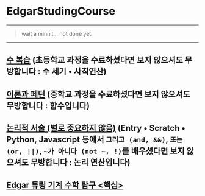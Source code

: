 # EdgarStudingCourse

---

> wait a minnit... not done yet.

---

## [수 복습](./Number.md) (초등학교 과정을 수료하셨다면 보지 않으셔도 무방합니다 : 수 세기 • 사칙연산)

## [이론과 페턴](./Pettern.md) (중학교 과정을 수료하셨다면 보지 않으셔도 무방합니다 : 함수입니다)

## [논리적 서술 (별로 중요하지 않음)](./Logica.md) (Entry • Scratch • Python, Javascript 등에서 `그리고 (and, &&)`, `또는 (or, ||)`, `~가 아니다 (not ~, !)`를 배우셨다면 보지 않으셔도 무방합니다 : 논리 연산입니다)

## [Edgar 튜링 기계 수학 탐구 <**핵심**>](./Edgar.md)